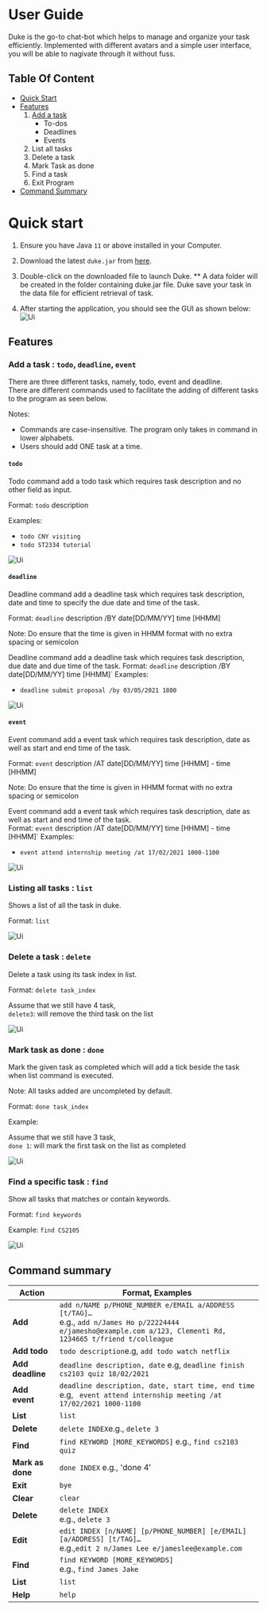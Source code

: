 # User Guide

Duke is the go-to chat-bot which helps to manage and organize your task efficiently. Implemented with different avatars and a simple user interface, you will be able to nagivate through it without fuss.

## Table Of Content

* [Quick Start](#quick-start)
* [Features](#features)
	1. [Add a task](#to-do) 
		* To-dos
		* Deadlines
		* Events
	2. List all tasks
	3. Delete a task
	4. Mark Task as done
	5. Find a task
	5. Exit Program
* [Command Summary](#command-summary)


# Quick start

1. Ensure you have Java `11` or above installed in your Computer.

2. Download the latest `duke.jar` from [here](https://github.com/SiTingST/ip/releases/tag/A-Release).

3. Double-click on the downloaded file to launch Duke. 
	** A data folder will be created in the folder containing duke.jar file. Duke save your task in the data file for efficient retrieval of task. 
	
4. After starting the application, you should see the GUI as shown below:
![Ui](Ui.png)



## Features

### Add a task :  `todo`, `deadline`, `event`

There are three different tasks, namely, todo, event and deadline. 
<br> There are different commands used to facilitate the adding of different tasks to the program as seen below.

Notes:
* Commands are case-insensitive. The program only takes in command in lower alphabets. 
* Users should add ONE task at a time. 

#### `todo`
Todo command add a todo task which requires task description and no other field as input.

Format: `todo` description

Examples:
* `todo CNY visiting`
* `todo ST2334 tutorial`

![Ui](./Images/addTodoTask.png)

#### `deadline`
Deadline command add a deadline task which requires task description, date and time to specify the due date and time of the task. 

Format: `deadline` description /BY date[DD/MM/YY] time [HHMM]

Note: Do ensure that the time is given in HHMM format with no extra spacing or semicolon 

Deadline command add a deadline task which requires task description, due date and due time of the task. 
Format: `deadline` description /BY date[DD/MM/YY] time [HHMM]`
Examples:
* `deadline submit proposal /by 03/05/2021 1800`

![Ui](./Images/addDeadlineTask.png)

#### `event`
Event command add a event task which requires task description, date as well as start and end time of the task. 

Format: `event` description /AT date[DD/MM/YY] time [HHMM] - time [HHMM]

Note: Do ensure that the time is given in HHMM format with no extra spacing or semicolon 

Event command add a event task which requires task description, date as well as start and end time of the task. 
<br>Format: `event` description /AT date[DD/MM/YY] time [HHMM] - time [HHMM]`
Examples:
* `event attend internship meeting /at 17/02/2021 1000-1100`

![Ui](./Images/addEventTask.png)


### Listing all tasks : `list`

Shows a list of all the task in duke.

Format: `list`

![Ui](./Images/listTask.png)

### Delete a task : `delete`

Delete a task using its task index in list.

Format: `delete task_index`

Assume that we still have 4 task, 
<br>`delete3`: will remove the third task on the list

![Ui](./Images/deleteTask.png)

### Mark task as done : `done`

Mark the given task as completed which will add a tick beside the task when list command is executed. 

Note: All tasks added are uncompleted by default. 

Format: `done task_index`

Example:

Assume that we still have 3 task, 
<br> `done 1`: will mark the first task on the list as completed 

![Ui](./Images/markAsDone.png)

### Find a specific task : `find`

Show all tasks that matches or contain keywords. 

Format: `find keywords`

Example:
  `find CS2105`

![Ui](./Images/findTask.png)

## Command summary

Action | Format, Examples
--------|------------------
**Add** | `add n/NAME p/PHONE_NUMBER e/EMAIL a/ADDRESS [t/TAG]…​` <br> e.g., `add n/James Ho p/22224444 e/jamesho@example.com a/123, Clementi Rd, 1234665 t/friend t/colleague`
**Add todo** |  `todo description`e.g, `add todo watch netflix `
**Add deadline** | `deadline description, date` e.g, `deadline finish cs2103 quiz 18/02/2021 `
**Add event** | `deadline description, date, start time, end time` e.g, ` event attend internship meeting /at 17/02/2021 1000-1100`
**List** | `list`
**Delete** |`delete INDEX`e.g., `delete 3`
**Find** |  `find KEYWORD [MORE_KEYWORDS]` e.g., `find cs2103 quiz`
**Mark as done** | `done INDEX` e.g., 'done 4'
**Exit** | `bye`
**Clear** | `clear`
**Delete** | `delete INDEX`<br> e.g., `delete 3`
**Edit** | `edit INDEX [n/NAME] [p/PHONE_NUMBER] [e/EMAIL] [a/ADDRESS] [t/TAG]…​`<br> e.g.,`edit 2 n/James Lee e/jameslee@example.com`
**Find** | `find KEYWORD [MORE_KEYWORDS]`<br> e.g., `find James Jake`
**List** | `list`
**Help** | `help`

